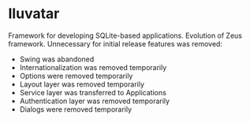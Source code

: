 # Iluvatar
Framework for developing SQLite-based applications.
Evolution of Zeus framework. Unnecessary for initial release features was removed:
 - Swing was abandoned
 - Internationalization was removed temporarily
 - Options were removed temporarily
 - Layout layer was removed temporarily
 - Service layer was transferred to Applications
 - Authentication layer was removed temporarily
 - Dialogs were removed temporarily

